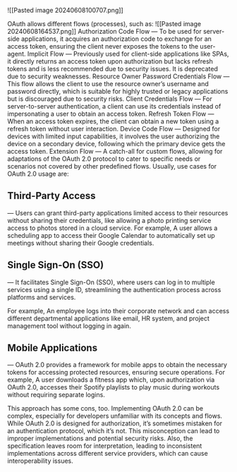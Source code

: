 ![[Pasted image 20240608100707.png]]

OAuth allows different flows (processes), such as:
![[Pasted image 20240608164537.png]]
Authorization Code Flow — To be used for server-side applications, it acquires an authorization code to exchange for an access token, ensuring the client never exposes the tokens to the user-agent.
Implicit Flow — Previously used for client-side applications like SPAs, it directly returns an access token upon authorization but lacks refresh tokens and is less recommended due to security issues. It is deprecated due to security weaknesses.
Resource Owner Password Credentials Flow — This flow allows the client to use the resource owner’s username and password directly, which is suitable for highly trusted or legacy applications but is discouraged due to security risks.
Client Credentials Flow — For server-to-server authentication, a client can use its credentials instead of impersonating a user to obtain an access token.
Refresh Token Flow — When an access token expires, the client can obtain a new token using a refresh token without user interaction.
Device Code Flow — Designed for devices with limited input capabilities, it involves the user authorizing the device on a secondary device, following which the primary device gets the access token.
Extension Flow — A catch-all for custom flows, allowing for adaptations of the OAuth 2.0 protocol to cater to specific needs or scenarios not covered by other predefined flows.
Usually, use cases for OAuth 2.0 usage are:


## Third-Party Access 
— Users can grant third-party applications limited access to their resources without sharing their credentials, like allowing a photo printing service access to photos stored in a cloud service.
For example, A user allows a scheduling app to access their Google Calendar to automatically set up meetings without sharing their Google credentials.

## Single Sign-On (SSO)
— It facilitates Single Sign-On (SSO), where users can log in to multiple services using a single ID, streamlining the authentication process across platforms and services.

For example, An employee logs into their corporate network and can access different departmental applications like email, HR system, and project management tool without logging in again.

## Mobile Applications 
— OAuth 2.0 provides a framework for mobile apps to obtain the necessary tokens for accessing protected resources, ensuring secure operations.
For example, A user downloads a fitness app which, upon authorization via OAuth 2.0, accesses their Spotify playlists to play music during workouts without requiring separate logins.

This approach has some cons, too. Implementing OAuth 2.0 can be complex, especially for developers unfamiliar with its concepts and flows. While OAuth 2.0 is designed for authorization, it’s sometimes mistaken for an authentication protocol, which it’s not. This misconception can lead to improper implementations and potential security risks. Also, the specification leaves room for interpretation, leading to inconsistent implementations across different service providers, which can cause interoperability issues.

